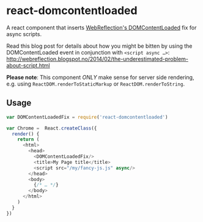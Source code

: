 react-domcontentloaded
===

A react component that inserts [WebReflection's DOMContentLoaded](https://github.com/WebReflection/DOMContentLoaded) fix for async scripts.

Read this blog post for details about how you might be bitten by using the DOMContentLoaded event in conjunction with `<script async …>`: http://webreflection.blogspot.no/2014/02/the-underestimated-problem-about-script.html

**Please note**: This component *ONLY* make sense for server side rendering, e.g. using `ReactDOM.renderToStaticMarkup` or `ReactDOM.renderToString`.

## Usage

```js
var DOMContentLoadedFix = require('react-domcontentloaded')

var Chrome =  React.createClass({
  render() {
    return (
      <html>
        <head>
          <DOMContentLoadedFix/>
          <title>My Page title</title>
          <script src="/my/fancy-js.js" async/>
        </head>
        <body>
          {/* … */}
        </body>
      </html>
    )
  }
})
```
